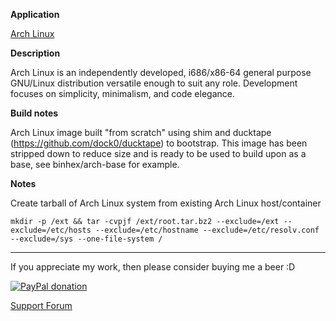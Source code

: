 **Application**

[Arch Linux](https://www.archlinux.org/)

**Description**

Arch Linux is an independently developed, i686/x86-64 general purpose GNU/Linux distribution versatile enough to suit any role. Development focuses on simplicity, minimalism, and code elegance.

**Build notes**

Arch Linux image built "from scratch" using shim and ducktape (https://github.com/dock0/ducktape) to bootstrap. This image has been stripped down to reduce size and is ready to be used to build upon as a base, see binhex/arch-base for example.

**Notes**

Create tarball of Arch Linux system from existing Arch Linux host/container
```
mkdir -p /ext && tar -cvpjf /ext/root.tar.bz2 --exclude=/ext --exclude=/etc/hosts --exclude=/etc/hostname --exclude=/etc/resolv.conf --exclude=/sys --one-file-system /
```
___
If you appreciate my work, then please consider buying me a beer  :D

[![PayPal donation](https://www.paypal.com/en_US/i/btn/btn_donate_SM.gif)](https://www.paypal.com/cgi-bin/webscr?cmd=_s-xclick&hosted_button_id=MM5E27UX6AUU4)

[Support Forum](http://lime-technology.com/forum/index.php?topic=45811.0)